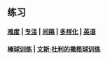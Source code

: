 ## 练习<!-- {docsify-ignore-all} -->

#### [难度](/引用/案例/心理/学习/练习/难度.md) | [专注](/引用/案例/心理/学习/练习/专注.md) | [间隔](/引用/案例/心理/学习/练习/间隔.md) | [多样化](/引用/案例/心理/学习/练习/多样化.md) | [英语](/引用/案例/心理/学习/练习/英语.md)

#### [棒球训练](https://yamaeye.netlify.app/2023-08-21/专业/竞赛/加利福尼亚州立理工大学棒球队/) | [文斯·杜利的橄榄球训练](https://yamaeye.netlify.app/2023-08-20/专业/竞赛/文斯·杜利的橄榄球训练/)

